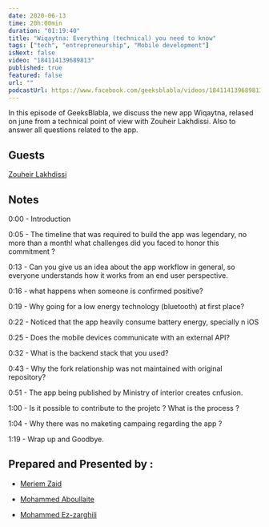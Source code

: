 ```yaml
---
date: 2020-06-13
time: 20h:00min
duration: "01:19:40"
title: "Wiqaytna: Everything (technical) you need to know"
tags: ["tech", "entrepreneurship", "Mobile development"]
isNext: false
video: "184114139689813"
published: true
featured: false
url: ""
podcastUrl: https://www.facebook.com/geeksblabla/videos/184114139689813/
---
```


In this episode of GeeksBlabla, we discuss the new app Wiqaytna, relased on june from a technical point of view with Zouheir Lakhdissi. Also to answer all questions related to the app.


## Guests

[Zouheir Lakhdissi](https://www.facebook.com/zlakhdissi)




## Notes

0:00 - Introduction

0:05 - The timeline that was required to build the app was legendary, no more than a month! what challenges did you faced to honor this commitment ?
 
0:13 - Can you give us an idea about the app workflow in general, so everyone understands how it works from an end user perspective.

0:16 - what happens when someone is confirmed positive?

0:19 - Why going for a low energy technology (bluetooth) at first place?

0:22 - Noticed that the app heavily consume battery energy, specially n iOS

0:25 - Does the mobile devices communicate with an external API?

0:32 - What is the backend stack that you used?

0:43 - Why the fork relationship was not maintained with original repository?

0:51 - The app being published by Ministry of interior creates cnfusion.

1:00 - Is it possible to contribute to the projetc ? What is the process ?

1:04 - Why there was no maketing campaing regarding the app ?

1:19 - Wrap up and Goodbye.




## Prepared and Presented by :


- [Meriem Zaid](https://www.facebook.com/MeriemZaid)

- [Mohammed Aboullaite](https://aboullaite.me/)

- [Mohammed Ez-zarghili](https://www.facebook.com/mohamed.ezzarghili)


